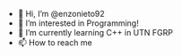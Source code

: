 - 👋 Hi, I’m @enzonieto92
- 👀 I’m interested in Programming!
- 🌱 I’m currently learning C++ in UTN FGRP
- 📫 How to reach me 

<!---
enzonieto92/enzonieto92 is a ✨ special ✨ repository because its `README.md` (this file) appears on your GitHub profile.
You can click the Preview link to take a look at your changes.
--->
